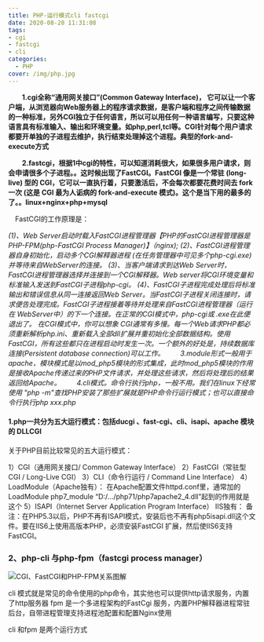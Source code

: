 ```yaml
---
title: PHP-运行模式cli fastcgi
date: 2020-08-28 11:31:08
tags:
- cgi 
- fastcgi 
- cli
categories:
  - PHP
cover: /img/php.jpg
---
```


　　**1.cgi全称“通用网关接口”(Common Gateway Interface)， 它可以让一个客户端，从浏览器向Web服务器上的程序请求数据，是客户端和程序之间传输数据的一种标准，另外CGI独立于任何语言，所以可以用任何一种语言编写，只要这种语言具有标准输入、输出和环境变量。如php,perl,tcl等。CGI针对每个用户请求都要开单独的子进程去维护，执行结束处理掉这个进程。典型的fork-and-execute方式**

　　**2.fastcgi，根据1中cgi的特性，可以知道消耗很大，如果很多用户请求，则会申请很多个子进程。。这时候出现了FastCGI。FastCGI 像是一个常驻 (long-live) 型的 CGI，它可以一直执行着，只要激活后，不会每次都要花费时间去 fork 一次 (这是 CGI 最为人诟病的 fork-and-execute 模式)。这个是当下用的最多的了。。linux+nginx+php+mysql**

　FastCGI的工作原理是：

*(1)、Web Server启动时载入FastCGI进程管理器【PHP的FastCGI进程管理器是PHP-FPM(php-FastCGI Process Manager)】（nginx);*
*(2)、FastCGI进程管理器自身初始化，启动多个CGI解释器进程 (在任务管理器中可见多个php-cgi.exe)并等待来自WebServer的连接。*
*(3)、当客户端请求到达Web Server时，FastCGI进程管理器选择并连接到一个CGI解释器。Web server将CGI环境变量和标准输入发送到FastCGI子进程php-cgi。*
*(4)、FastCGI子进程完成处理后将标准输出和错误信息从同一连接返回Web Server。当FastCGI子进程关闭连接时，请求便告处理完成。FastCGI子进程接着等待并处理来自FastCGI进程管理器（运行在 WebServer中）的下一个连接。在正常的CGI模式中，php-cgi或 .exe在此便退出了。*
*在CGI模式中，你可以想象 CGI通常有多慢。每一个Web请求PHP都必须重新解析php.ini、重新载入全部dll扩展并重初始化全部数据结构。使用FastCGI，所有这些都只在进程启动时发生一次。一个额外的好处是，持续数据库连接(Persistent database connection)可以工作。*
　　*3.module形式一般用于apache，模块模式是以mod_php5模块的形式集成，此时mod_php5模块的作用是接收Apache传递过来的PHP文件请求，并处理这些请求，然后将处理后的结果返回给Apache。*
　　*4.cli模式。命令行执行php，一般不用。我们在linux下经常使用 "php -m"查找PHP安装了那些扩展就是PHP命令行运行模式；也可以直接命令行执行php xxx.php*



#### 1.php一共分为五大运行模式：包括ducgi 、fast-cgi、cli、isapi、apache 模块的 DLLCGI

  关于PHP目前比较常见的五大运行模式：

1）CGI（通用网关接口/ Common Gateway Interface）
2）FastCGI（常驻型CGI / Long-Live CGI）
3）CLI（命令行运行 / Command Line Interface）
4）LoadModule（Apache独有）：
在Apache配置文件httpd.conf里，通常加的LoadModule php7_module “D:/…/php71/php7apache2_4.dll”起到的作用就是这个
5）ISAPI（Internet Server Application Program Interface）
IIS独有：
备注：在PHP5.3以后，PHP不再有ISAPI模式，安装后也不再有php5isapi.dll这个文件。要在IIS6上使用高版本PHP，必须安装FastCGI 扩展，然后使IIS6支持FastCGI。  

### 2、php-cli 与php-fpm（fastcgi process manager）
![[**CGI、FastCGI和PHP-FPM关系图解**](https://www.awaimai.com/371.html)](https://img-blog.csdnimg.cn/20190420173441325.png?x-oss-process=image/watermark,type_ZmFuZ3poZW5naGVpdGk,shadow_10,text_aHR0cHM6Ly9ibG9nLmNzZG4ubmV0L3lpbnFpYW45OTk=,size_16,color_FFFFFF,t_70)

cli 模式就是常见的命令使用的php命令，其实他也可以提供http请求服务，内置了http服务器
fpm 是一个多进程架构的FastCgi 服务，内置PHP解释器进程常驻后台，自带进程管理支持进程池配置和配置Nginx使用

cli 和fpm 是两个运行方式 